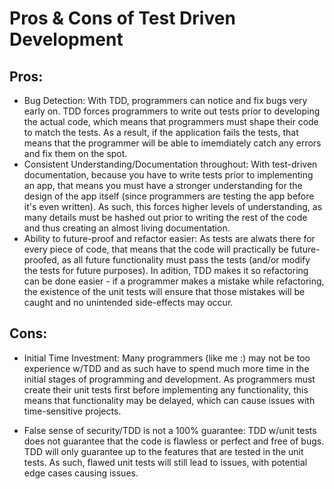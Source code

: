 # Pros & Cons of Test Driven Development

## Pros:
- Bug Detection: With TDD, programmers can notice and fix bugs very early on. TDD forces programmers to write out tests prior to developing the actual code, which means that programmers must shape their code to match the tests. As a result, if the application fails the tests, that means that the programmer will be able to imemdiately catch any errors and fix them on the spot.
- Consistent Understanding/Documentation throughout: With test-driven documentation, because you have to write tests prior to implementing an app, that means you must have a stronger understanding for the design of the app itself (since programmers are testing the app before it's even written). As such, this forces higher levels of understanding, as many details must be hashed out prior to writing the rest of the code and thus creating an almost living documentation.
- Ability to future-proof and refactor easier: As tests are alwats there for every piece of code, that means that the code will practically be future-proofed, as all future functionality must pass the tests (and/or modify the tests for future purposes). In adition, TDD makes it so refactoring can be done easier - if a programmer makes a mistake while refactoring, the existence of the unit tests will ensure that those mistakes will be caught and no unintended side-effects may occur.

## Cons:
- Initial Time Investment: Many programmers (like me :) may not be too experience w/TDD and as such have to spend much more time in the initial stages of programming and development. As programmers must create their unit tests first before implementing any functionality, this means that functionality may be delayed, which can cause issues with time-sensitive projects.

- False sense of security/TDD is not a 100% guarantee: TDD w/unit tests does not guarantee that the code is flawless or perfect and free of bugs. TDD will only guarantee up to the features that are tested in the unit tests. As such, flawed unit tests will still lead to issues, with potential edge cases causing issues.